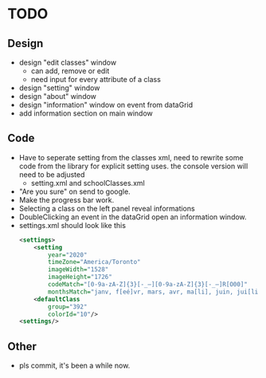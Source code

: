 # **TODO**

## Design

- design "edit classes" window
	- can add, remove or edit
	- need input for every attribute of a class
- design "setting" window
- design "about" window
- design "information" window on event from dataGrid
- add information section on main window

## Code

- Have to seperate setting from the classes xml, need to rewrite some code from the library for explicit setting uses. the console version will need to be adjusted
	- setting.xml and schoolClasses.xml
- "Are you sure" on send to google.
- Make the progress bar work.
- Selecting a class on the left panel reveal informations
- DoubleClicking an event in the dataGrid open an information window.
- settings.xml should look like this
	```XML
	<settings>
		<setting
			year="2020"
			timeZone="America/Toronto"
			imageWidth="1528"
			imageHeight="1726"
			codeMatch="[0-9a-zA-Z]{3}[-_—][0-9a-zA-Z]{3}[-_—]R[O00]"
			monthsMatch="janv, f[eé]vr, mars, avr, ma[li], juin, jui[li], ao.t, sept, oct, nov, d[ée]c"/>
		<defaultClass
			group="392"
			colorId="10"/>
	<settings/>
	```


## Other

- pls commit, it's been a while now.